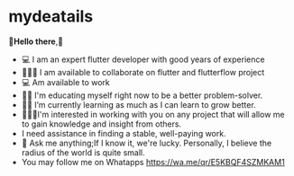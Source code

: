 # mydeatails
:hugs:**Hello there**,:hugs:
* :computer: I am an expert flutter developer with good years of experience 
* :people_holding_hands: I am available to collaborate on flutter and flutterflow project 
* :computer: Am available to work 
* :memo::pencil: I'm educating myself right now to be a better problem-solver.
* :memo::pencil: I’m currently learning as much as I can learn to grow better.
*  :people_holding_hands:I'm interested in working with you on any project that will allow me to gain knowledge and insight from others.
* I need assistance in finding a stable, well-paying work.
* :speech_balloon: Ask me anything;If I know it, we're lucky. Personally, I believe the radius of the world is quite small.
* You may follow me on Whatapps https://wa.me/qr/E5KBQF4SZMKAM1
